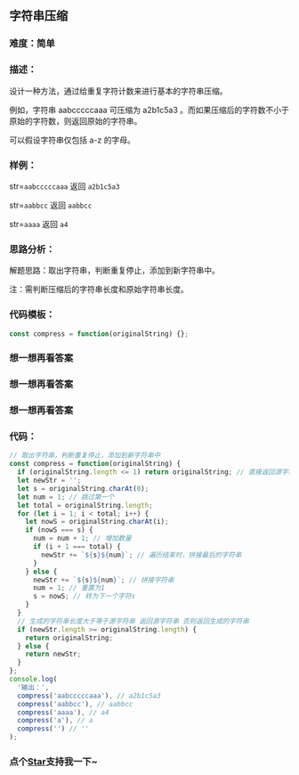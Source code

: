 ## 字符串压缩

### 难度：简单

### 描述：

设计一种方法，通过给重复字符计数来进行基本的字符串压缩。

例如，字符串 aabcccccaaa 可压缩为 a2b1c5a3 。而如果压缩后的字符数不小于原始的字符数，则返回原始的字符串。

可以假设字符串仅包括 a-z 的字母。

### 样例：

str=`aabcccccaaa` 返回 `a2b1c5a3`

str=`aabbcc` 返回 `aabbcc`

str=`aaaa` 返回 `a4`

### 思路分析：

解题思路：取出字符串，判断重复停止，添加到新字符串中。

注：需判断压缩后的字符串长度和原始字符串长度。

### 代码模板：

```js
const compress = function(originalString) {};
```

### 想一想再看答案

### 想一想再看答案

### 想一想再看答案

### 代码：

```js
// 取出字符串，判断重复停止，添加到新字符串中
const compress = function(originalString) {
  if (originalString.length <= 1) return originalString; // 直接返回源字符串
  let newStr = '';
  let s = originalString.charAt(0);
  let num = 1; // 跳过第一个
  let total = originalString.length;
  for (let i = 1; i < total; i++) {
    let nowS = originalString.charAt(i);
    if (nowS === s) {
      num = num + 1; // 增加数量
      if (i + 1 === total) {
        newStr += `${s}${num}`; // 遍历结束时，拼接最后的字符串
      }
    } else {
      newStr += `${s}${num}`; // 拼接字符串
      num = 1; // 重置为1
      s = nowS; // 转为下一个字符s
    }
  }
  // 生成的字符串长度大于等于源字符串 返回源字符串 否则返回生成的字符串
  if (newStr.length >= originalString.length) {
    return originalString;
  } else {
    return newStr;
  }
};
console.log(
  '输出：',
  compress('aabcccccaaa'), // a2b1c5a3
  compress('aabbcc'), // aabbcc
  compress('aaaa'), // a4
  compress('a'), // a
  compress('') // ''
);
```
<!-- 特殊字符串：用于修改/删除markdown的结尾提示语-OBKoro1 -->
### 点个[Star](https://github.com/OBKoro1/Brush_algorithm)支持我一下~

<!-- '特殊字符串：用于删除编译后的issue组件-OBKoro1 -->
<!-- more -->
<comment-comment/>
